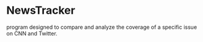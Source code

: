 # NewsTracker
program designed to compare and analyze the coverage of a specific issue on CNN and Twitter.

